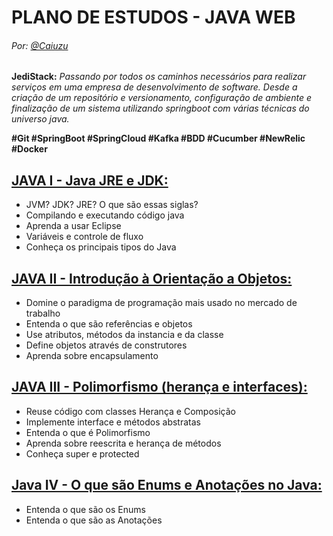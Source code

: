 # PLANO DE ESTUDOS - JAVA WEB

###### Por: [@Caiuzu](https://github.com/Caiuzu)

**JediStack:** _Passando por todos os caminhos necessários para realizar serviços em uma empresa de desenvolvimento de
software. Desde a criação de um repositório e versionamento, configuração de ambiente e finalização de um sistema
utilizando springboot com várias técnicas do universo java._

**#Git #SpringBoot #SpringCloud #Kafka #BDD #Cucumber #NewRelic #Docker**

[JAVA I - Java JRE e JDK:](./Java%20I)
---

- JVM? JDK? JRE? O que são essas siglas?
- Compilando e executando código java
- Aprenda a usar Eclipse
- Variáveis e controle de fluxo
- Conheça os principais tipos do Java

[JAVA II - Introdução à Orientação a Objetos:](./Java%20II/)
---

- Domine o paradigma de programação mais usado no mercado de trabalho
- Entenda o que são referências e objetos
- Use atributos, métodos da instancia e da classe
- Define objetos através de construtores
- Aprenda sobre encapsulamento

[JAVA III - Polimorfismo (herança e interfaces):](./Java%20III/)
---

- Reuse código com classes Herança e Composição
- Implemente interface e métodos abstratas
- Entenda o que é Polimorfismo
- Aprenda sobre reescrita e herança de métodos
- Conheça super e protected

[Java IV - O que são Enums e Anotações no Java:](./Java%20IV%20Extras)
---

- Entenda o que são os Enums
- Entenda o que são as Anotações